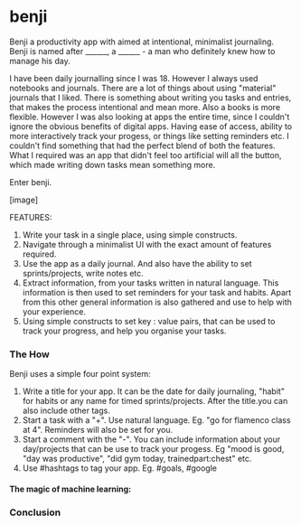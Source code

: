 # benji
Benji a productivity app with aimed at intentional, minimalist journaling.
Benji is named after ______, a ______ - a man who definitely knew how to manage his day.

I have been daily journalling since I was 18. However I always used notebooks and journals. There are a lot of things about using "material" journals that I liked. There is something about writing you tasks and entries, that makes the process intentional and mean more. Also a books is more flexible. However I was also looking at apps the entire time, since I couldn't ignore the obvious benefits of digital apps. Having ease of access, ability to more interactively track your progess, or things like setting reminders etc. I couldn't find something that had the perfect blend of both the features.    
What I required was an app that didn't feel too artificial will all the button, which made writing down tasks mean something more.

Enter benji.

[image]

FEATURES:
1) Write your task in a single place, using simple constructs.
2) Navigate through a minimalist UI with the exact amount of features required.
3) Use the app as a daily journal. And also have the ability to set sprints/projects, write notes etc.
4) Extract information, from your tasks written in natural language. This information is then used to set reminders for your task and habits. Apart from this other general information is also gathered and use to help with your experience.
5) Using simple constructs to set key : value pairs, that can be used to track your progress, and help you organise your tasks.

### The How
Benji uses a simple four point system:
1) Write a title for your app. It can be the date for daily journaling, "habit" for habits or any name for timed sprints/projects. After the title.you can also include other tags.
2) Start a task with a "+". Use natural language. Eg. "go for flamenco class at 4". Reminders will also be set for you.
3) Start a comment with the "-". You can include information about your day/projects that can be use to track your progess. Eg "mood is good, "day was productive", "did gym today, trainedpart:chest" etc.
4) Use #hashtags to tag your app. Eg. #goals, #google

#### The magic of machine learning:


### Conclusion 

